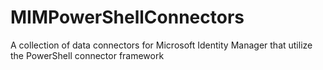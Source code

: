 # MIMPowerShellConnectors
A collection of data connectors for Microsoft Identity Manager that utilize the PowerShell connector framework
